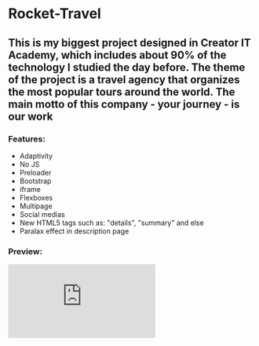 # Rocket-Travel
This is my biggest project designed in Creator IT Academy, which includes about 90% of the technology I studied the day before. The theme of the project is a travel agency that organizes the most popular tours around the world. The main motto of this company - your journey - is our work
---
### Features:
- Adaptivity
- No JS
- Preloader
- Bootstrap
- iframe
- Flexboxes
- Multipage
- Social medias
- New HTML5 tags such as: "details", "summary" and else
- Paralax effect in description page


### Preview:
![prev](https://files.fm/thumb_show.php?i=vqbuxe9jb "prev")
